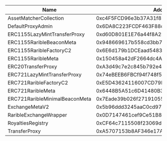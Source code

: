  Name | Address | Url 
 --- | --- | ---
 AssetMatcherCollection | 0xc4F5FCD96e3b37A31f871F0968206F47294a4471 | https://seitrace.comaddress/0xc4F5FCD96e3b37A31f871F0968206F47294a4471 
 DefaultProxyAdmin | 0x6DA8C223FCDF463F88cd28E473d81C94DF0fE36a | https://seitrace.comaddress/0x6DA8C223FCDF463F88cd28E473d81C94DF0fE36a 
 ERC1155LazyMintTransferProxy | 0xd60D801E1E76a44f8A2E728F6d3a760626aa2cf2 | https://seitrace.comaddress/0xd60D801E1E76a44f8A2E728F6d3a760626aa2cf2 
 ERC1155RaribleBeaconMeta | 0x948669617b558cd3bb7F3dd94720346b3E9cD047 | https://seitrace.comaddress/0x948669617b558cd3bb7F3dd94720346b3E9cD047 
 ERC1155RaribleFactoryC2 | 0x6E6d179b1DCEaad5483edaCF907bf619FB35C7Eb | https://seitrace.comaddress/0x6E6d179b1DCEaad5483edaCF907bf619FB35C7Eb 
 ERC1155RaribleMeta | 0x150458a42dF2664dc4A11d2780d23F315Ca5E00A | https://seitrace.comaddress/0x150458a42dF2664dc4A11d2780d23F315Ca5E00A 
 ERC20TransferProxy | 0xA3d49c7e2c845b792e422696FE0D9ef17a509731 | https://seitrace.comaddress/0xA3d49c7e2c845b792e422696FE0D9ef17a509731 
 ERC721LazyMintTransferProxy | 0x74eBEEB6FBCf94f748f5999E14aCf3642A38e813 | https://seitrace.comaddress/0x74eBEEB6FBCf94f748f5999E14aCf3642A38e813 
 ERC721RaribleFactoryC2 | 0xE5D43624116007CD79D17fB7136672A49fd33CE0 | https://seitrace.comaddress/0xE5D43624116007CD79D17fB7136672A49fd33CE0 
 ERC721RaribleMeta | 0x6448B5A51c6D41480B34248C516957D59f754598 | https://seitrace.comaddress/0x6448B5A51c6D41480B34248C516957D59f754598 
 ERC721RaribleMinimalBeaconMeta | 0x7Eade39b026f271910557Cf4676c35552BAEf346 | https://seitrace.comaddress/0x7Eade39b026f271910557Cf4676c35552BAEf346 
 ExchangeMetaV2 | 0x5b96ddd3245aaC0cd97cFf6717985F3b9B01df3B | https://seitrace.comaddress/0x5b96ddd3245aaC0cd97cFf6717985F3b9B01df3B 
 RaribleExchangeWrapper | 0x0D7147461cef9Ce51B8ba63560Dc53f96E90638B | https://seitrace.comaddress/0x0D7147461cef9Ce51B8ba63560Dc53f96E90638B 
 RoyaltiesRegistry | 0xCF64c7115508f23069d5663611e10F5C5CF45776 | https://seitrace.comaddress/0xCF64c7115508f23069d5663611e10F5C5CF45776 
 TransferProxy | 0xA5707153b8AF346e17AF765235B054136eCf99EC | https://seitrace.comaddress/0xA5707153b8AF346e17AF765235B054136eCf99EC 
